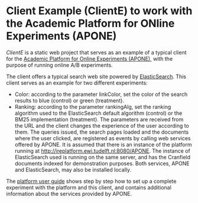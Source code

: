 
# Client Example (ClientE) to work with the Academic Platform for ONline Experiments (APONE)

*ClientE* is a static web project that serves as an example of a typical client for the [Academic Platform for Online Experiments (APONE)](https://github.com/marrerom/APONE), with the purpose of running online A/B experiments. 

The client offers a typical search web site powered by [ElasticSearch](https://www.elastic.co/). This client serves as an example for two different experiments:
- Color: according to the parameter linkColor, set the color of the search results to blue (control) or green (treatment).
- Ranking: according to the parameter rankingAlg, set the ranking algorithm used to the ElasticSearch default algorithm (control) or the BM25 implementation (treatment).
The parameters are received from the URL and the client changes the experience of the user according to them. The queries issued, the search pages loaded and the documents where the user clicked, are registered as events by calling web services offered by APONE. It is assumed that there is an instance of the platform running at http://ireplatform.ewi.tudelft.nl:8080/APONE. The instance of ElasticSearch used is running on the same server, and has the Cranfield documents indexed for demonstration purposes. Both services, APONE and ElasticSearch, may also be installed locally.

The [platform user guide](https://github.com/marrerom/APONE/userguide.pdf) shows step by step how to set up a complete experiment with the platform and this client, and contains additional information about the services provided by APONE.